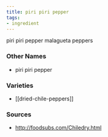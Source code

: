 ```yaml
---
title: piri piri pepper
tags:
- ingredient
---
```

piri piri pepper malagueta peppers

### Other Names

* piri piri pepper

### Varieties

* [[dried-chile-peppers]]

### Sources
* http://foodsubs.com/Chiledry.html
